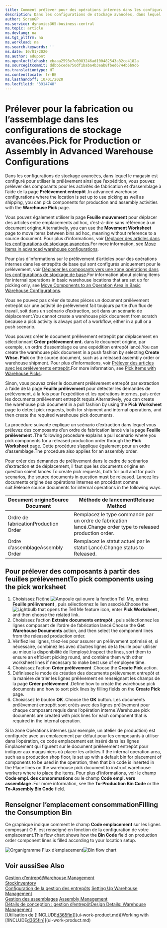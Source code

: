 ```yaml
---
title: Comment prélever pour des opérations internes dans les configurations de stockage avancées | Microsoft Docs
description: Dans les configurations de stockage avancées, dans lequel le magasin est configuré pour utiliser le prélèvement ainsi que l’expédition, vous pouvez prélever des composants pour les activités de fabrication et d’assemblage à l’aide de la page **Prélèvement entrepôt** .
author: SorenGP
ms.service: dynamics365-business-central
ms.topic: article
ms.devlang: na
ms.tgt_pltfrm: na
ms.workload: na
ms.search.keywords: ''
ms.date: 10/01/2020
ms.author: edupont
ms.openlocfilehash: ebaaa2593e7e0983246ad100482543a82ce4182a
ms.sourcegitcommit: ddbb5cede750df1baba4b3eab8fbed6744b5b9d6
ms.translationtype: HT
ms.contentlocale: fr-BE
ms.lasthandoff: 10/01/2020
ms.locfileid: "3914748"
---
```

# <a name="pick-for-production-or-assembly-in-advanced-warehouse-configurations"></a><span data-ttu-id="12429-103">Prélever pour la fabrication ou l’assemblage dans les configurations de stockage avancées.</span><span class="sxs-lookup"><span data-stu-id="12429-103">Pick for Production or Assembly in Advanced Warehouse Configurations</span></span>
<span data-ttu-id="12429-104">Dans les configurations de stockage avancées, dans lequel le magasin est configuré pour utiliser le prélèvement ainsi que l’expédition, vous pouvez prélever des composants pour les activités de fabrication et d’assemblage à l’aide de la page **Prélèvement entrepôt** .</span><span class="sxs-lookup"><span data-stu-id="12429-104">In advanced warehouse configurations where the location is set up to use picking as well as shipping, you can pick components for production and assembly activities with the **Warehouse Pick** page.</span></span>  

<span data-ttu-id="12429-105">Vous pouvez également utiliser la page **Feuille mouvement** pour déplacer des articles entre emplacements ad hoc, c’est-à-dire sans référence à un document origine.</span><span class="sxs-lookup"><span data-stu-id="12429-105">Alternatively, you can use the **Movement Worksheet** page to move items between bins ad hoc, meaning without reference to a source document.</span></span> <span data-ttu-id="12429-106">Pour plus d’informations, voir [Déplacer des articles dans les configurations de stockage avancées](warehouse-how-to-move-items-in-advanced-warehousing.md).</span><span class="sxs-lookup"><span data-stu-id="12429-106">For more information, see [Move Items in advanced warehouse configurations](warehouse-how-to-move-items-in-advanced-warehousing.md).</span></span>  

<span data-ttu-id="12429-107">Pour plus d’informations sur le prélèvement d’articles pour des opérations internes dans les entrepôts de base qui sont configurés uniquement pour le prélèvement, voir [Déplacer les composants vers une zone opérations dans les configurations de stockage de base](warehouse-how-to-move-components-to-an-operation-area-in-basic-warehousing.md).</span><span class="sxs-lookup"><span data-stu-id="12429-107">For information about picking items for internal operations in basic warehouse locations that are set up for picking only, see [Move Components to an Operation Area in Basic Warehouse Configurations](warehouse-how-to-move-components-to-an-operation-area-in-basic-warehousing.md).</span></span>  

<span data-ttu-id="12429-108">Vous ne pouvez pas créer de toutes pièces un document prélèvement entrepôt car une activité de prélèvement fait toujours partie d’un flux de travail, soit dans un scénario d’extraction, soit dans un scénario de déplacement.</span><span class="sxs-lookup"><span data-stu-id="12429-108">You cannot create a warehouse pick document from scratch because a pick activity is always part of a workflow, either in a pull or a push scenario.</span></span>  

<span data-ttu-id="12429-109">Vous pouvez créer le document prélèvement entrepôt par déplacement en sélectionnant **Créer prélèvement ent.** dans le document origine, par exemple, un ordre d’assemblage ou une expédition entrepôt lancé.</span><span class="sxs-lookup"><span data-stu-id="12429-109">You can create the warehouse pick document in a push fashion by selecting **Create Whse. Pick** on the source document, such as a released assembly order or warehouse shipment.</span></span> <span data-ttu-id="12429-110">Pour plus d’informations, voir [Prélever des articles avec les prélèvements entrepôt](warehouse-how-to-pick-items-for-warehouse-shipment.md).</span><span class="sxs-lookup"><span data-stu-id="12429-110">For more information, see [Pick Items with Warehouse Picks](warehouse-how-to-pick-items-for-warehouse-shipment.md).</span></span>  

<span data-ttu-id="12429-111">Sinon, vous pouvez créer le document prélèvement entrepôt par extraction à l’aide de la page **Feuille prélèvement** pour détecter les demandes de prélèvement, à la fois pour l’expédition et les opérations internes, puis créer les documents prélèvement entrepôt requis.</span><span class="sxs-lookup"><span data-stu-id="12429-111">Alternatively, you can create the warehouse pick document in a pull fashion by using the **Pick Worksheet** page to detect pick requests, both for shipment and internal operations, and then create the required warehouse pick documents.</span></span>  

<span data-ttu-id="12429-112">La procédure suivante explique un scénario d’extraction dans lequel vous prélevez des composants d’un ordre de fabrication lancé via la page **Feuille prélèvement** .</span><span class="sxs-lookup"><span data-stu-id="12429-112">The following procedure explains a pull scenario where you pick components for a released production order through the **Pick Worksheet** page.</span></span> <span data-ttu-id="12429-113">Cette procédure s’applique également pour un ordre d’assemblage.</span><span class="sxs-lookup"><span data-stu-id="12429-113">The procedure also applies for an assembly order.</span></span>  

<span data-ttu-id="12429-114">Pour créer des demandes de prélèvement dans le cadre de scénarios d’extraction et de déplacement, il faut que les documents origine en question soient lancés.</span><span class="sxs-lookup"><span data-stu-id="12429-114">To create pick requests, both for pull and for push scenarios, the source documents in question must be released.</span></span> <span data-ttu-id="12429-115">Lancez les documents origine des opérations internes en procédant comme suit.</span><span class="sxs-lookup"><span data-stu-id="12429-115">Release source documents for internal operations in the following ways.</span></span>  

|<span data-ttu-id="12429-116">Document origine</span><span class="sxs-lookup"><span data-stu-id="12429-116">Source Document</span></span>|<span data-ttu-id="12429-117">Méthode de lancement</span><span class="sxs-lookup"><span data-stu-id="12429-117">Release Method</span></span>|  
|---------------------|--------------------|  
|<span data-ttu-id="12429-118">Ordre de fabrication</span><span class="sxs-lookup"><span data-stu-id="12429-118">Production Order</span></span>|<span data-ttu-id="12429-119">Remplacez le type commande par un ordre de fabrication lancé.</span><span class="sxs-lookup"><span data-stu-id="12429-119">Change order type to released production order.</span></span>|  
|<span data-ttu-id="12429-120">Ordre d’assemblage</span><span class="sxs-lookup"><span data-stu-id="12429-120">Assembly Order</span></span>|<span data-ttu-id="12429-121">Remplacez le statut actuel par le statut Lancé.</span><span class="sxs-lookup"><span data-stu-id="12429-121">Change status to Released.</span></span>|  

## <a name="to-pick-components-using-the-pick-worksheet"></a><span data-ttu-id="12429-122">Pour prélever des composants à partir des feuilles prélèvement</span><span class="sxs-lookup"><span data-stu-id="12429-122">To pick components using the pick worksheet</span></span>  
1.  <span data-ttu-id="12429-123">Choisissez l’icône ![Ampoule qui ouvre la fonction Tell Me](media/ui-search/search_small.png "Dites-moi ce que vous voulez faire"), entrez **Feuille prélèvement** , puis sélectionnez le lien associé.</span><span class="sxs-lookup"><span data-stu-id="12429-123">Choose the ![Lightbulb that opens the Tell Me feature](media/ui-search/search_small.png "Tell me what you want to do") icon, enter **Pick Worksheet** , and then choose the related link.</span></span>  
2.  <span data-ttu-id="12429-124">Choisissez l’action **Extraire documents entrepôt** , puis sélectionnez les lignes composant de l’ordre de fabrication lancé.</span><span class="sxs-lookup"><span data-stu-id="12429-124">Choose the **Get Warehouse Documents** action, and then select the component lines from the released production order.</span></span>  
3.  <span data-ttu-id="12429-125">Vérifiez les lignes, triez-les pour assurer un prélèvement optimisé et, si nécessaire, combinez les avec d’autres lignes de la feuille pour utiliser au mieux la disponibilité de l’employé.</span><span class="sxs-lookup"><span data-stu-id="12429-125">Inspect the lines, sort them to ensure an efficient picking round, and combine them with other worksheet lines if necessary to make best use of employee time.</span></span>  
4.  <span data-ttu-id="12429-126">Choisissez l’action **Créer prélèvement** .</span><span class="sxs-lookup"><span data-stu-id="12429-126">Choose the **Create Pick** action.</span></span>  
5.  <span data-ttu-id="12429-127">Définissez le mode de création des documents prélèvement entrepôt et la manière de trier les lignes prélèvement en renseignant les champs de la page **Créer prélèvement** .</span><span class="sxs-lookup"><span data-stu-id="12429-127">Define how to create the warehouse pick documents and how to sort pick lines by filling fields on the **Create Pick** page.</span></span>  
6.  <span data-ttu-id="12429-128">Choisissez le bouton **OK** .</span><span class="sxs-lookup"><span data-stu-id="12429-128">Choose the **OK** button.</span></span> <span data-ttu-id="12429-129">Les documents prélèvement entrepôt sont créés avec des lignes prélèvement pour chaque composant requis dans l’opération interne.</span><span class="sxs-lookup"><span data-stu-id="12429-129">Warehouse pick documents are created with pick lines for each component that is required in the internal operation.</span></span>  

<span data-ttu-id="12429-130">Si la zone Opérations internes (par exemple, un atelier de production) est configurée avec un emplacement par défaut pour les composants à utiliser dans l’opération, ce code emplacement est inséré dans les lignes Emplacement qui figurent sur le document prélèvement entrepôt pour indiquer aux magasiniers où placer les articles.</span><span class="sxs-lookup"><span data-stu-id="12429-130">If the internal operation area, such as a production shop floor, is set up with a default bin for placement of components to be used in the operation, then that bin code is inserted in the Place lines on the warehouse pick document to instruct warehouse workers where to place the items.</span></span> <span data-ttu-id="12429-131">Pour plus d’informations, voir le champ **Code empl. des consommations** ou le champ **Code empl. vers assemblage** .</span><span class="sxs-lookup"><span data-stu-id="12429-131">For more information, see the **To-Production Bin Code** or the **To-Assembly Bin Code** field.</span></span>

## <a name="filling-the-consumption-bin"></a><span data-ttu-id="12429-132">Renseigner l’emplacement consommation</span><span class="sxs-lookup"><span data-stu-id="12429-132">Filling the Consumption Bin</span></span>
<span data-ttu-id="12429-133">Ce graphique indique comment le champ **Code emplacement** sur les lignes composant O.F. est renseigné en fonction de la configuration de votre emplacement.</span><span class="sxs-lookup"><span data-stu-id="12429-133">This flow chart shows how the **Bin Code** field on production order component lines is filled according to your location setup.</span></span>

<span data-ttu-id="12429-134">![Organigramme Flux d’emplacement](media/binflow.png "BinFlow")</span><span class="sxs-lookup"><span data-stu-id="12429-134">![Bin flow chart](media/binflow.png "BinFlow")</span></span>  

## <a name="see-also"></a><span data-ttu-id="12429-135">Voir aussi</span><span class="sxs-lookup"><span data-stu-id="12429-135">See Also</span></span>
[<span data-ttu-id="12429-136">Gestion d’entrepôt</span><span class="sxs-lookup"><span data-stu-id="12429-136">Warehouse Management</span></span>](warehouse-manage-warehouse.md)  
[<span data-ttu-id="12429-137">Stock</span><span class="sxs-lookup"><span data-stu-id="12429-137">Inventory</span></span>](inventory-manage-inventory.md)  
<span data-ttu-id="12429-138">[Configuration de la gestion des entrepôts](warehouse-setup-warehouse.md)   </span><span class="sxs-lookup"><span data-stu-id="12429-138">[Setting Up Warehouse Management](warehouse-setup-warehouse.md)   </span></span>  
<span data-ttu-id="12429-139">[Gestion des assemblages](assembly-assemble-items.md)  </span><span class="sxs-lookup"><span data-stu-id="12429-139">[Assembly Management](assembly-assemble-items.md)  </span></span>  
[<span data-ttu-id="12429-140">Détails de conception : gestion d’entrepôt</span><span class="sxs-lookup"><span data-stu-id="12429-140">Design Details: Warehouse Management</span></span>](design-details-warehouse-management.md)  
<span data-ttu-id="12429-141">[Utilisation de [!INCLUDE[d365fin](includes/d365fin_md.md)]](ui-work-product.md)</span><span class="sxs-lookup"><span data-stu-id="12429-141">[Working with [!INCLUDE[d365fin](includes/d365fin_md.md)]](ui-work-product.md)</span></span>
